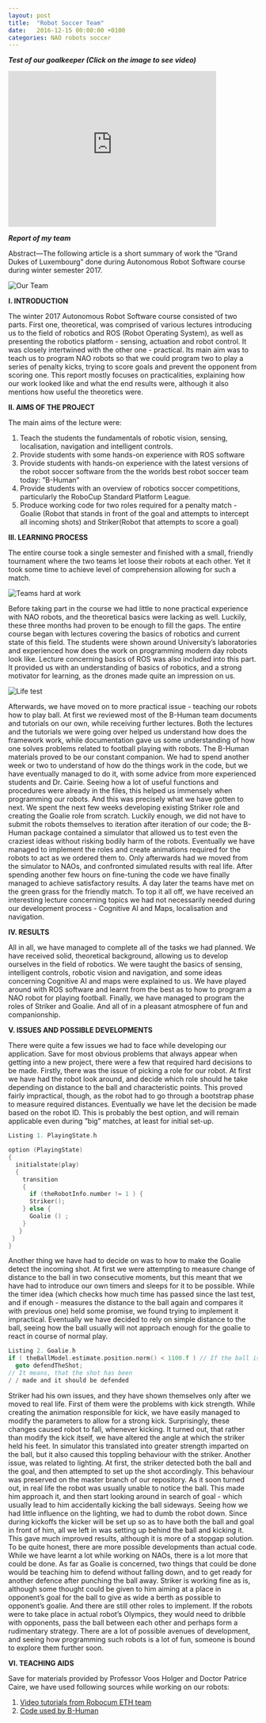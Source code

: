 ```yaml
---
layout: post
title:  "Robot Soccer Team"
date:   2016-12-15 00:00:00 +0100
categories: NAO robots soccer
---
```


***Test of our goalkeeper (Click on the image to see video)***

<iframe width="420" height="315" src="https://www.youtube.com/watch?v=MgTiuLhjhVA" frameborder="0" allowfullscreen="allowfullscreen"></iframe>

***Report of my team***

Abstract—The following article is a short summary of work the ”Grand Dukes of Luxembourg” done during Autonomous Robot Software course during winter semester 2017.

![Our Team](/images/team.png)

**I. INTRODUCTION**

The winter 2017 Autonomous Robot Software course consisted of two parts.
First one, theoretical, was comprised of various lectures introducing us to the field of robotics and ROS (Robot Operating System), as well as presenting the robotics platform - sensing, actuation and robot control.
It was closely intertwined with the other one - practical. Its main aim was to teach us to program NAO robots so that we could program two to play a series of penalty kicks, trying to score goals and prevent the opponent from scoring one.
This report mostly focuses on practicalities, explaining how our work looked like and what the end results were, although it also mentions how useful the theoretics were.

**II. AIMS OF THE PROJECT**

The main aims of the lecture were:

1. Teach the students the fundamentals of robotic vision, sensing, localisation, navigation and intelligent controls.
2. Provide students with some hands-on experience with ROS software
3. Provide students with hands-on experience with the latest versions of the robot soccer software from the the worlds best robot soccer team today: ”B-Human”
4. Provide students with an overview of robotics soccer competitions, particularly the RoboCup Standard Platform League.
5. Produce working code for two roles required for a penalty match - Goalie (Robot that stands in front of the goal and attempts to intercept all incoming shots) and Striker(Robot that attempts to score a goal)

**III. LEARNING PROCESS**

The entire course took a single semester and finished with a small, friendly tournament where the two teams let loose their
robots at each other. Yet it took some time to achieve level of comprehension allowing for such a match. 

![Teams hard at work](/images/title23375445.png)

Before taking part in the course we had little to none practical experience with NAO robots, and the theoretical basics were lacking as well. Luckily, these three months had proven to be enough to fill the gaps. The entire course began with lectures covering the basics of robotics and current state of this field. The students were shown around University’s laboratories and experienced how does the work on programming modern day robots look like. Lecture concerning basics of ROS was also included into this part. It provided us with an understanding of basics of robotics, and a strong motivator for learning, as the drones made quite an impression on us.

![Life test](/images/WP_20161208_14_21_51_Pro_LI.jpg)

Afterwards, we have moved on to more practical issue - teaching our robots how to play ball. At first we reviewed most of the B-Human team documents and tutorials on our own, while receiving further lectures. Both the lectures and the tutorials we were going over helped us understand how does the framework work, while documentation gave us some understanding of how one solves problems related to football playing with robots.
The B-Human materials proved to be our constant companion. We had to spend another week or two to understand of how do the things work in the code, but we have eventually managed to do it, with some advice from more experienced students and Dr. Cairie. 
Seeing how a lot of useful functions and procedures were already in the files, this helped us immensely when programming our robots. And this was precisely what we have gotten to next. We spent the next few weeks developing existing Striker role and creating the Goalie role from scratch. Luckily enough, we did not have to submit the robots themselves to iteration after iteration of our code; the B-Human package contained a simulator that allowed us to test even the craziest ideas without risking bodily harm of the robots.
Eventually we have managed to implement the roles and create animations required for the robots to act as we ordered them to. Only afterwards had we moved from the simulator to NAOs, and confronted simulated results with real life. 
After spending another few hours on fine-tuning the code we have finally managed to achieve satisfactory results. 
A day later the teams have met on the green grass for the friendly match.
To top it all off, we have received an interesting lecture concerning topics we had not necessarily needed during our development process - Cognitive AI and Maps, localisation and navigation.

**IV. RESULTS**

All in all, we have managed to complete all of the tasks we had planned. We have received solid, theoretical background, allowing us to develop ourselves in the field of robotics. We were taught the basics of sensing, intelligent controls, robotic vision and navigation, and some ideas concerning Cognitive AI and maps were explained to us.
We have played around with ROS software and learnt from the best as to how to program a NAO robot for playing
football. Finally, we have managed to program the roles of Striker and Goalie. And all of in a pleasant atmosphere of fun and companionship.

**V. ISSUES AND POSSIBLE DEVELOPMENTS**

There were quite a few issues we had to face while developing our application. Save for most obvious problems
that always appear when getting into a new project, there were a few that required hard decisions to be made.
Firstly, there was the issue of picking a role for our robot. At first we have had the robot look around, and decide which
role should he take depending on distance to the ball and characteristic points. This proved fairly impractical, though,
as the robot had to go through a bootstrap phase to measure required distances. Eventually we have let the decision be
made based on the robot ID. This is probably the best option, and will remain applicable even during ”big” matches, at least
for initial set-up.

```C
Listing 1. PlayingState.h

option (PlayingState)
{
  initialstate(play)
  {
    transition
    {
      if (theRobotInfo.number != 1 ) {
      Striker();
    } else {
      Goalie () ;
    }
   }
 }
}
```

Another thing we have had to decide on was to how to make the Goalie detect the incoming shot. At first we were attempting to measure change of distance to the ball in two consecutive moments, but this meant that we have had to introduce our own timers and sleeps for it to be possible. While the timer idea (which checks how much time has passed since the last test, and if enough - measures the distance to the ball again and compares it with previous one) held some promise, we found trying to implement it impractical. Eventually we have decided to rely on simple distance to the ball, seeing how the ball usually will not approach enough for the goalie to react in course of normal play.

```C
Listing 2. Goalie.h
if ( theBallModel.estimate.position.norm() < 1100.f ) // If the ball is close enough
  goto defendTheShot;
// It means, that the shot has been
/ / made and it should be defended
```

Striker had his own issues, and they have shown themselves only after we moved to real life.
First of them were the problems with kick strength. While creating the animation responsible for kick, we have easily
managed to modify the parameters to allow for a strong kick. Surprisingly, these changes caused robot to fall, whenever
kicking. It turned out, that rather than modify the kick itself, we have altered the angle at which the striker held his feet. In simulator this translated into greater strength imparted on the ball, but it also caused this toppling behaviour with the striker. 
Another issue, was related to lighting. At first, the striker detected both the ball and the goal, and then attempted to set up the shot accordingly. This behaviour was preserved on the master branch of our repository. As it soon turned out, in real life the robot was usually unable to notice the ball. This made him approach it, and then start looking around in search of goal - which usually lead to him accidentally kicking the ball sideways.
Seeing how we had little influence on the lighting, we had to dumb the robot down. Since during kickoffs the kicker will
be set up so as to have both the ball and goal in front of him, all we left in was setting up behind the ball and kicking it.
This gave much improved results, although it is more of a stopgap solution. To be quite honest, there are more possible developments than actual code. While we have learnt a lot while working on NAOs, there is a lot more that could be done.
As far as Goalie is concerned, two things that could be done would be teaching him to defend without falling down, and to
get ready for another defence after punching the ball away. Striker is working fine as is, although some thought could
be given to him aiming at a place in opponent’s goal for the ball to give as wide a berth as possible to opponent’s goalie.
And there are still other roles to implement. If the robots were to take place in actual robot’s Olympics, they would need
to dribble with opponents, pass the ball between each other and perhaps form a rudimentary strategy. There are a lot of possible avenues of development, and seeing how programming such robots is a lot of fun, someone is bound to explore them further soon.

**VI. TEACHING AIDS**

Save for materials provided by Professor Voos Holger and Doctor Patrice Caire, we have used following sources while
working on our robots:

1. [Video tutorials from Robocum ETH team](https://www.youtube.com/playlist?list=PLX5LVYI-ZPJvrVhLjUKJLD9gZsKthsAKB)
2. [Code used by B-Human](https://www.b-human.de/downloads/publications/2013/CodeRelease2013.pdf)
